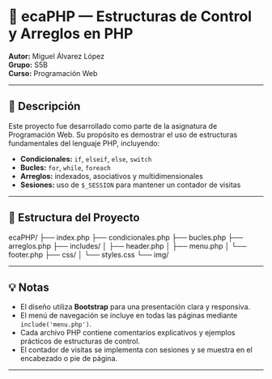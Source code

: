 # 🧠 ecaPHP — Estructuras de Control y Arreglos en PHP

**Autor:** Miguel Álvarez López  
**Grupo:** S5B  
**Curso:** Programación Web

---

## 📘 Descripción

Este proyecto fue desarrollado como parte de la asignatura de Programación Web. Su propósito es demostrar el uso de estructuras fundamentales del lenguaje PHP, incluyendo:

- **Condicionales:** `if`, `elseif`, `else`, `switch`
- **Bucles:** `for`, `while`, `foreach`
- **Arreglos:** indexados, asociativos y multidimensionales
- **Sesiones:** uso de `$_SESSION` para mantener un contador de visitas

---

## 📁 Estructura del Proyecto

ecaPHP/
├── index.php
├── condicionales.php
├── bucles.php
├── arreglos.php
├── includes/
│ ├── header.php
│ ├── menu.php
│ └── footer.php
├── css/
│ └── styles.css
└── img/

---

## 💡 Notas

- El diseño utiliza **Bootstrap** para una presentación clara y responsiva.
- El menú de navegación se incluye en todas las páginas mediante `include('menu.php')`.
- Cada archivo PHP contiene comentarios explicativos y ejemplos prácticos de estructuras de control.
- El contador de visitas se implementa con sesiones y se muestra en el encabezado o pie de página.

---